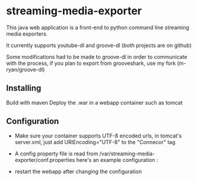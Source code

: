 streaming-media-exporter
========================

This java web application is a front-end to python command line streaming media exporters.

It currently supports youtube-dl and groove-dl (both projects are on github)

Some modifications had to be made to groove-dl in order to communicate with the process, if you plan to export from grooveshark, use my fork (m-ryan/groove-dl)

Installing
----------

Build with maven
Deploy the .war in a webapp container such as tomcat

Configuration
-------------

- Make sure your container supports UTF-8 encoded urls, in tomcat's server.xml, just add URIEncoding="UTF-8" to the "Connecor" tag

- A config property file is read from /var/streaming-media-exporter/conf.properties
here's an example configuration :

- restart the webapp after changing the configuration



